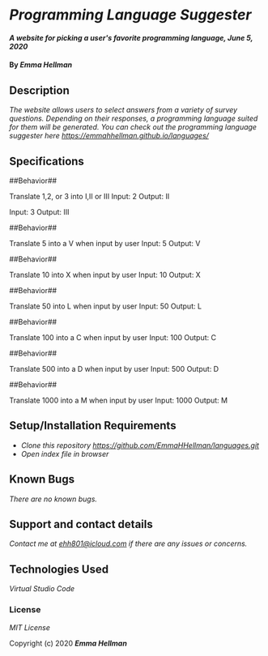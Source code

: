 # _Programming Language Suggester_

#### _A website for picking a user's favorite programming language, June 5, 2020_

#### By _**Emma Hellman**_

## Description

_The website allows users to select answers from a variety of survey questions. Depending on their responses, a programming language suited for them will be generated. You can check out the programming language suggester here https://emmahhellman.github.io/languages/_

## Specifications

##Behavior##

Translate 1,2, or 3 into I,II or III
Input: 2
Output: II

Input: 3
Output: III

##Behavior##

Translate 5 into a V when input by user
Input: 5
Output: V

##Behavior##

Translate 10 into X when input by user
Input: 10
Output: X

##Behavior##

Translate 50 into L when input by user
Input: 50
Output: L

##Behavior##

Translate 100 into a C when input by user
Input: 100
Output: C

##Behavior##

Translate 500 into a D when input by user
Input: 500
Output: D

##Behavior##

Translate 1000 into a M when input by user
Input: 1000
Output: M

## Setup/Installation Requirements

* _Clone this repository https://github.com/EmmaHHellman/languages.git_
* _Open index file in browser_

## Known Bugs

_There are no known bugs._

## Support and contact details

_Contact me at ehh801@icloud.com if there are any issues or concerns._

## Technologies Used

_Virtual Studio Code_

### License

*MIT License*

Copyright (c) 2020 **_Emma Hellman_**